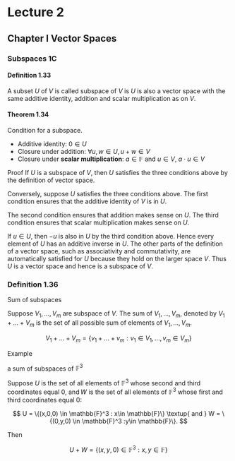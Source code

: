 # Lecture 2

## Chapter I Vector Spaces

### Subspaces 1C

#### Definition 1.33

A subset $U$ of $V$ is called subspace of $V$ is $U$ is also a vector space with the same additive identity, addition and scalar multiplication as on $V$.

#### Theorem 1.34

Condition for a subspace.

* Additive identity: $0\in U$
* Closure under addition: $\forall u,w\in U,u+w\in V$
* Closure under **scalar multiplication**: $a\in \mathbb{F}$ and $u\in V$, $a\cdot u\in V$

Proof If $U$ is a subspace of $V$, then $U$ satisfies the three conditions above by the definition of vector space.

Conversely, suppose $U$ satisfies the three conditions above. The first condition ensures that the additive identity of
$V$ is in $U$. 

The second condition ensures that addition makes sense on $U$. The third condition ensures that scalar multiplication makes sense on $U$.

If $u\in U$, then $-u$ is also in $U$ by the third condition above. Hence every element of $U$ has an additive inverse in $U$. The other parts of the definition of a vector space, such as associativity and commutativity, are automatically satisfied for $U$ because they hold on the larger space $V$. Thus $U$ is a vector space and hence is a subspace of $V$.

### Definition 1.36

Sum of subspaces

Suppose $V_1,...,V_m$ are subspace of $V$. The sum of $V_1,...,V_m$, denoted by $V_1+...+V_m$ is the set of all possible sum of elements of $V_1,...,V_m$.

$$
V_1+...+V_m=\{v_1+...+v_m:v_1\in V_1, ..., v_m\in V_m\}
$$

Example

a sum of subspaces of $\mathbb{F}^3$

Suppose $U$ is the set of all elements of $\mathbb{F}^3$ whose second and third coordinates equal 0, and 𝑊 is the set of all elements of $\mathbb{F}^3$ whose first and third coordinates equal 0:

$$
U = \{(x,0,0) \in \mathbb{F}^3 : x\in \mathbb{F}\} \textup{ and } W = \{(0,y,0) \in \mathbb{F}^3 :y\in  \mathbb{F}\}.
$$

Then

$$
U+W= \{(x,y,0)  \in \mathbb{F}^3 : x,y \in \mathbb{F}\}
$$